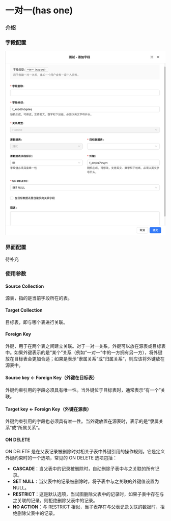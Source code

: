 # 一对一(has one)

### 介绍

### 字段配置

![](../../../../../../public/o2o1.png)


### 界面配置

待补充

### 使用参数
#### Source Collection
源表，指的是当前字段所在的表。

#### Target Collection
目标表，即与哪个表进行关联。

#### Foreign Key
外键，用于在两个表之间建立关联。对于一对一关系，外键可以放在源表或目标表中。如果外键表示的是“某个”关系（例如“一对一”中的一方拥有另一方），将外键放在目标表会更加合适；如果是表示“隶属关系”或“归属关系”，则应该将外键放在源表中。

#### Source key <- Foreign Key（外键在目标表）
外键约束引用的字段必须具有唯一性。当外键位于目标表时，通常表示“有一个”关联。

#### Target key <- Foreign Key（外键在源表）
外键约束引用的字段也必须具有唯一性。当外键放置在源表时，表示的是“隶属关系”或“所属关系”。

#### ON DELETE
ON DELETE 是在父表记录被删除时对相关子表中外键引用的操作规则。它是定义外键约束时的一个选项，常见的 ON DELETE 选项包括：

- **CASCADE**：当父表中的记录被删除时，自动删除子表中与之关联的所有记录。
- **SET NULL**：当父表中的记录被删除时，将子表中与之关联的外键值设置为 NULL。
- **RESTRICT**：这是默认选项，当试图删除父表中的记录时，如果子表中存在与之关联的记录，则拒绝删除父表中的记录。
- **NO ACTION**：与 RESTRICT 相似，当子表存在与父表记录关联的数据时，拒绝删除父表中的记录。